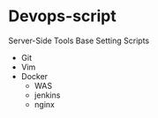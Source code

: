 # Devops-script

Server-Side Tools Base Setting Scripts

-   Git
-   Vim
-   Docker
    -   WAS
    -   jenkins
    -   nginx
